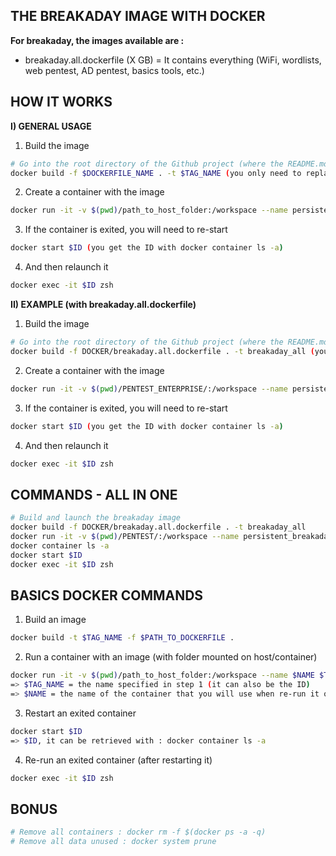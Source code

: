 ## THE BREAKADAY IMAGE WITH DOCKER
**For breakaday, the images available are :**
- breakaday.all.dockerfile (X GB) = It contains everything (WiFi, wordlists, web pentest, AD pentest, basics tools, etc.)


## HOW IT WORKS
**I) GENERAL USAGE**
1) Build the image
```sh
# Go into the root directory of the Github project (where the README.md is)
docker build -f $DOCKERFILE_NAME . -t $TAG_NAME (you only need to replace $DOCKERFILE_NAME with the quoted images previously + write a tag_name)
```

2) Create a container with the image 
```sh
docker run -it -v $(pwd)/path_to_host_folder:/workspace --name persistent_$TAG_NAME $TAG_NAME
```

3) If the container is exited, you will need to re-start 
```sh
docker start $ID (you get the ID with docker container ls -a)
```

4) And then relaunch it
```sh
docker exec -it $ID zsh
```

**II) EXAMPLE (with breakaday.all.dockerfile)**
1) Build the image
```sh
# Go into the root directory of the Github project (where the README.md is)
docker build -f DOCKER/breakaday.all.dockerfile . -t breakaday_all (you only need to replace $DOCKERFILE_NAME with the quoted images previously + write a tag_name)
```

2) Create a container with the image 
```sh
docker run -it -v $(pwd)/PENTEST_ENTERPRISE/:/workspace --name persistent_breakaday_all_enterprise breakaday_all
```

3) If the container is exited, you will need to re-start 
```sh
docker start $ID (you get the ID with docker container ls -a)
```

4) And then relaunch it
```sh
docker exec -it $ID zsh
```

## COMMANDS - ALL IN ONE 
```sh
# Build and launch the breakaday image
docker build -f DOCKER/breakaday.all.dockerfile . -t breakaday_all
docker run -it -v $(pwd)/PENTEST/:/workspace --name persistent_breakaday_all_enterprise breakaday_all
docker container ls -a 
docker start $ID
docker exec -it $ID zsh
```

## BASICS DOCKER COMMANDS
1) Build an image
```sh
docker build -t $TAG_NAME -f $PATH_TO_DOCKERFILE . 
```

2) Run a container with an image (with folder mounted on host/container)
```sh
docker run -it -v $(pwd)/path_to_host_folder:/workspace --name $NAME $TAG_NAME (or ID)
=> $TAG_NAME = the name specified in step 1 (it can also be the ID)
=> $NAME = the name of the container that you will use when re-run it or anything else
```

3) Restart an exited container 
```sh
docker start $ID 
=> $ID, it can be retrieved with : docker container ls -a 
```

4) Re-run an exited container (after restarting it)
```sh
docker exec -it $ID zsh
```

## BONUS
```sh
# Remove all containers : docker rm -f $(docker ps -a -q)
# Remove all data unused : docker system prune
```
